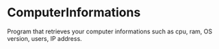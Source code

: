 # ComputerInformations
Program that retrieves your computer informations such as cpu, ram, OS version, users, IP address.
